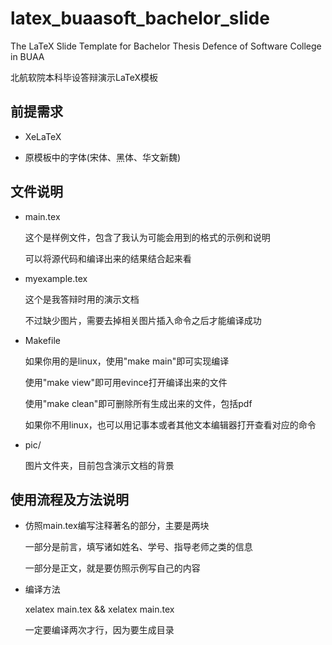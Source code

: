 # latex_buaasoft_bachelor_slide

The LaTeX Slide Template for Bachelor Thesis Defence of Software College in BUAA

北航软院本科毕设答辩演示LaTeX模板

## 前提需求

- XeLaTeX

- 原模板中的字体(宋体、黑体、华文新魏)

## 文件说明

- main.tex

  这个是样例文件，包含了我认为可能会用到的格式的示例和说明

  可以将源代码和编译出来的结果结合起来看

- myexample.tex

  这个是我答辩时用的演示文档

  不过缺少图片，需要去掉相关图片插入命令之后才能编译成功

- Makefile

  如果你用的是linux，使用"make main"即可实现编译

  使用"make view"即可用evince打开编译出来的文件

  使用"make clean"即可删除所有生成出来的文件，包括pdf

  如果你不用linux，也可以用记事本或者其他文本编辑器打开查看对应的命令

- pic/

  图片文件夹，目前包含演示文档的背景

## 使用流程及方法说明

- 仿照main.tex编写注释著名的部分，主要是两块

  一部分是前言，填写诸如姓名、学号、指导老师之类的信息

  一部分是正文，就是要仿照示例写自己的内容

- 编译方法

  xelatex main.tex && xelatex main.tex

  一定要编译两次才行，因为要生成目录
